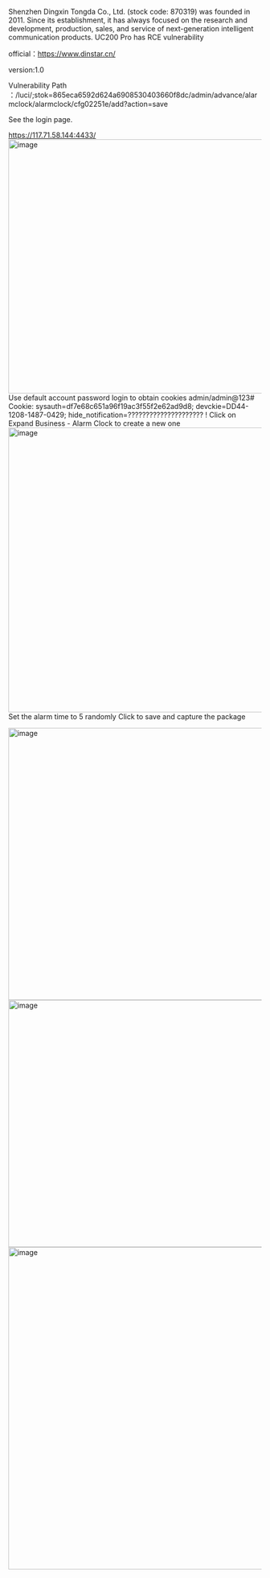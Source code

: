 Shenzhen Dingxin Tongda Co., Ltd. (stock code: 870319) was founded in 2011. Since its establishment, it has always focused on the research and development, production, sales, and service of next-generation intelligent communication products. UC200 Pro has RCE vulnerability

official：https://www.dinstar.cn/

version:1.0

 Vulnerability Path  ：/luci/;stok=865eca6592d624a6908530403660f8dc/admin/advance/alarmclock/alarmclock/cfg02251e/add?action=save

See the login page.

https://117.71.58.144:4433/
<img width="1115" height="506" alt="image" src="https://github.com/user-attachments/assets/71b18cf6-d069-4caf-b2d7-5e846570ebd4" />
Use default account password login to obtain cookies
admin/admin@123#
Cookie: sysauth=df7e68c651a96f19ac3f55f2e62ad9d8; devckie=DD44-1208-1487-0429; hide_notification=????????????????????? !
Click on Expand Business - Alarm Clock to create a new one
<img width="1127" height="567" alt="image" src="https://github.com/user-attachments/assets/ed431ae3-cf5f-4aee-a7aa-ed6c03e158c4" />
Set the alarm time to 5 randomly
Click to save and capture the package


<img width="1134" height="542" alt="image" src="https://github.com/user-attachments/assets/6c83d707-82e9-4ade-9d0e-c2024d94ccf0" />


<img width="1152" height="492" alt="image" src="https://github.com/user-attachments/assets/8d7376d1-df2a-494e-b744-8982aa0a7f60" />


<img width="1096" height="642" alt="image" src="https://github.com/user-attachments/assets/128b8124-f05c-4e44-9228-f2c4584da090" />

